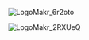 

![LogoMakr_6r2oto](https://user-images.githubusercontent.com/65374030/88118307-8077b980-cb7a-11ea-863c-695098a39dfa.png)

![LogoMakr_2RXUeQ](https://user-images.githubusercontent.com/65374030/88118965-43acc200-cb7c-11ea-8790-68286cef742e.png)

